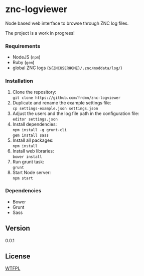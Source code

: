 znc-logviewer
=============

Node based web interface to browse through ZNC log files.

The project is a work in progress!

### Requirements

* NodeJS (`npm`)
* Ruby (`gem`)
* global ZNC logs (`${ZNCUSERHOME}/.znc/moddata/log/`)

### Installation

1. Clone the repository:  
  `git clone https://github.com/frdmn/znc-logviewer`
2. Duplicate and rename the example settings file:  
  `cp settings-example.json	settings.json`  
3. Adjust the users and the log file path in the configuration file:  
  `editor settings.json`
4. Install dependencies:  
  `npm install -g grunt-cli`  
  `gem install sass`  
4. Install all packages:  
  `npm install`
5. Install web libraries:  
  `bower install`
6. Run grunt task:  
  `grunt`
7. Start Node server:  
  `npm start`

### Dependencies

* Bower
* Grunt
* Sass

## Version

0.0.1

## License

[WTFPL](LICENSE)
